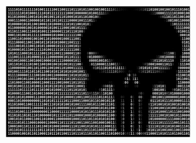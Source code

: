 <pre id="tiresult" style="font-size: 9px; background-color: rgb(0, 0, 0); font-weight: bold; padding: 4px 5px; --fs: 9px; position: relative;"><b style="color:#FFFFFF">11110101111111010011111001100111011101011001001001</b><b style="color:#F5F5F5">1</b><b style="color:#D4D4D4">1</b><b style="color:#ABABAB">1</b><b style="color:#838383">0</b><b style="color:#5F5F5F">1</b><b style="color:#424242">1</b><b style="color:#2D2D2D">1</b><b style="color:#1E1E1E">0</b><b style="color:#131313">0</b><b style="color:#0D0D0D">0</b><b style="color:#060606">1</b><b style="color:#020202">0</b><b style="color:#030303">0</b><b style="color:#070707">1</b><b style="color:#0E0E0E">0</b><b style="color:#191919">0</b><b style="color:#282828">1</b><b style="color:#3E3E3E">0</b><b style="color:#5A5A5A">1</b><b style="color:#7E7E7E">0</b><b style="color:#A6A6A6">1</b><b style="color:#CDCDCD">1</b><b style="color:#EEEEEE">0</b><b style="color:#FFFFFF">1001001001011101001110000000110100100100111110001011</b>
<b style="color:#FFFFFF">11111110101000111101011111111100010000001010011</b><b style="color:#DFDFDF">1</b><b style="color:#A0A0A0">1</b><b style="color:#5E5E5E">1</b><b style="color:#2A2A2A">0</b><b style="color:#0C0C0C">1</b><b style="color:#000000">1000111111011110101</b><b style="color:#080808">1</b><b style="color:#202020">1</b><b style="color:#464646">1</b><b style="color:#7C7C7C">1</b><b style="color:#B6B6B6">0</b><b style="color:#E7E7E7">0</b><b style="color:#FFFFFF">001111101000100101101011001100011101110001010000</b>
<b style="color:#FFFFFF">01101000011001010100100110110100010101101001</b><b style="color:#EEEEEE">0</b><b style="color:#A2A2A2">0</b><b style="color:#4B4B4B">1</b><b style="color:#101010">1</b><b style="color:#000000">1101110000001000111000100000</b><b style="color:#151515">0</b><b style="color:#4A4A4A">0</b><b style="color:#969696">0</b><b style="color:#DEDEDE">1</b><b style="color:#FFFFFF">101101100100001001100010011001110101111101110</b>
<b style="color:#FFFFFF">000111000110000010110110110111100001001110</b><b style="color:#E3E3E3">1</b><b style="color:#808080">1</b><b style="color:#212121">0</b><b style="color:#000000">0110100101010100110111001011111000</b><b style="color:#0F0F0F">0</b><b style="color:#565656">1</b><b style="color:#BBBBBB">0</b><b style="color:#FFFFFF">0100110000100011001000110001100000111001111</b>
<b style="color:#FFFFFF">0100000101011001000110100001110101100101</b><b style="color:#E6E6E6">0</b><b style="color:#797979">1</b><b style="color:#141414">0</b><b style="color:#000000">111001011000111111011100001111001100100</b><b style="color:#404040">1</b><b style="color:#B8B8B8">1</b><b style="color:#FFFFFF">01111111010000010100111100100011101101100</b>
<b style="color:#FFFFFF">01100000010010100000101001110001001011</b><b style="color:#F6F6F6">1</b><b style="color:#8C8C8C">1</b><b style="color:#191919">0</b><b style="color:#000000">1001001000100010000001111011100111001010101</b><b style="color:#585858">0</b><b style="color:#E3E3E3">1</b><b style="color:#FFFFFF">111000001000010000010110011100010111101</b>
<b style="color:#FFFFFF">0110111001110010100111000001110111010</b><b style="color:#DADADA">0</b><b style="color:#383838">0</b><b style="color:#000000">1110000111001010101001101011010000100111010010</b><b style="color:#202020">0</b><b style="color:#C6C6C6">0</b><b style="color:#FFFFFF">10011010010111000011000101110010010000</b>
<b style="color:#FFFFFF">000110100101111110000010100011111110</b><b style="color:#FEFEFE">0</b><b style="color:#444444">1</b><b style="color:#000000">000011011101101010010110000100101100101011100011</b><b style="color:#151515">1</b><b style="color:#D1D1D1">0</b><b style="color:#FFFFFF">0010010010110111011011001000100000110</b>
<b style="color:#FFFFFF">110011010000100100110100000100011100</b><b style="color:#BCBCBC">1</b><b style="color:#000000">11110100011101011000110000111001011000010011011100</b><b style="color:#3F3F3F">1</b><b style="color:#FCFCFC">1</b><b style="color:#FFFFFF">100100010100100110010100100001001010</b>
<b style="color:#FFFFFF">011100001100110010110101010001100111</b><b style="color:#858585">1</b><b style="color:#000000">000111010110000000110101100101100010000010011100011</b><b style="color:#C4C4C4">0</b><b style="color:#FFFFFF">101111010111010100100000100000000101</b>
<b style="color:#FFFFFF">111100101110011010110000101111100101</b><b style="color:#7F7F7F">0</b><b style="color:#000000">110011001110101000000001010000110010101000010000010</b><b style="color:#9B9B9B">1</b><b style="color:#FFFFFF">111000100000100110111100101111100011</b>
<b style="color:#FFFFFF">010000101110011111010011111011111100</b><b style="color:#7F7F7F">1</b><b style="color:#000000">1000</b><b style="color:#0D0D0D">1</b><b style="color:#000000">01111100101101110010111001001011010001101</b><b style="color:#030303">1</b><b style="color:#000000">1000</b><b style="color:#A1A1A1">1</b><b style="color:#FFFFFF">110100110011011110001011111011010000</b>
<b style="color:#FFFFFF">101011100010111110011011001110000110</b><b style="color:#828282">0</b><b style="color:#000000">100</b><b style="color:#4F4F4F">0</b><b style="color:#E4E4E4">0</b><b style="color:#C0C0C0">0</b><b style="color:#8B8B8B">0</b><b style="color:#505050">0</b><b style="color:#1E1E1E">0</b><b style="color:#000000">00010100000000001011110110001100</b><b style="color:#191919">1</b><b style="color:#494949">0</b><b style="color:#7B7B7B">1</b><b style="color:#A7A7A7">1</b><b style="color:#C5C5C5">0</b><b style="color:#D6D6D6">0</b><b style="color:#494949">1</b><b style="color:#000000">00</b><b style="color:#050505">1</b><b style="color:#CFCFCF">1</b><b style="color:#FFFFFF">000000010000001110111000100001100101</b>
<b style="color:#FFFFFF">111001111101000011111000000010110111</b><b style="color:#8E8E8E">1</b><b style="color:#000000">110</b><b style="color:#575757">0</b><b style="color:#FFFFFF">0100</b><b style="color:#EFEFEF">0</b><b style="color:#C6C6C6">0</b><b style="color:#8B8B8B">0</b><b style="color:#4C4C4C">1</b><b style="color:#191919">1</b><b style="color:#000000">110011101111100101100101</b><b style="color:#040404">1</b><b style="color:#303030">1</b><b style="color:#747474">1</b><b style="color:#BABABA">0</b><b style="color:#ECECEC">0</b><b style="color:#FFFFFF">10000</b><b style="color:#595959">0</b><b style="color:#000000">10</b><b style="color:#404040">0</b><b style="color:#FFFFFF">0000110010101010001111111100101010100</b>
<b style="color:#FFFFFF">001001000110010001000010111100000101</b><b style="color:#C3C3C3">1</b><b style="color:#000000">001</b><b style="color:#0B0B0B">1</b><b style="color:#CBCBCB">0</b><b style="color:#FFFFFF">0001001</b><b style="color:#ECECEC">0</b><b style="color:#BEBEBE">1</b><b style="color:#808080">1</b><b style="color:#414141">0</b><b style="color:#141414">1</b><b style="color:#000000">00110110111000110</b><b style="color:#080808">1</b><b style="color:#383838">1</b><b style="color:#828282">1</b><b style="color:#CCCCCC">0</b><b style="color:#FAFAFA">1</b><b style="color:#FFFFFF">1010111</b><b style="color:#CFCFCF">0</b><b style="color:#0E0E0E">1</b><b style="color:#000000">11</b><b style="color:#A8A8A8">1</b><b style="color:#FFFFFF">1010110101100101001011010101110111010</b>
<b style="color:#FFFFFF">101101011110100110010010010100101110</b><b style="color:#FCFCFC">0</b><b style="color:#3F3F3F">0</b><b style="color:#000000">011</b><b style="color:#292929">1</b><b style="color:#D5D5D5">0</b><b style="color:#FFFFFF">1100001110</b><b style="color:#E6E6E6">0</b><b style="color:#B4B4B4">1</b><b style="color:#757575">1</b><b style="color:#383838">1</b><b style="color:#0E0E0E">0</b><b style="color:#000000">111110010</b><b style="color:#030303">0</b><b style="color:#252525">1</b><b style="color:#595959">0</b><b style="color:#9B9B9B">1</b><b style="color:#D6D6D6">0</b><b style="color:#FEFEFE">0</b><b style="color:#FFFFFF">010001101</b><b style="color:#E9E9E9">1</b><b style="color:#353535">0</b><b style="color:#000000">11</b><b style="color:#2F2F2F">1</b><b style="color:#F7F7F7">1</b><b style="color:#FFFFFF">1100101110001110011000000100010110101</b>
<b style="color:#FFFFFF">1100000001001101100110010011010001111</b><b style="color:#D1D1D1">1</b><b style="color:#1A1A1A">1</b><b style="color:#000000">110</b><b style="color:#141414">1</b><b style="color:#797979">0</b><b style="color:#BABABA">1</b><b style="color:#D9D9D9">0</b><b style="color:#EFEFEF">1</b><b style="color:#FCFCFC">1</b><b style="color:#FFFFFF">101010111</b><b style="color:#E0E0E0">1</b><b style="color:#989898">1</b><b style="color:#292929">1</b><b style="color:#000000">01011</b><b style="color:#202020">1</b><b style="color:#868686">1</b><b style="color:#D1D1D1">0</b><b style="color:#FDFDFD">1</b><b style="color:#FFFFFF">010110011</b><b style="color:#F5F5F5">1</b><b style="color:#E1E1E1">1</b><b style="color:#C1C1C1">1</b><b style="color:#898989">1</b><b style="color:#252525">0</b><b style="color:#000000">110</b><b style="color:#9C9C9C">0</b><b style="color:#FFFFFF">00000110001101111110010101001111100111</b>
<b style="color:#FFFFFF">00100111101101101110010101101010100100</b><b style="color:#DADADA">1</b><b style="color:#454545">1</b><b style="color:#000000">00101</b><b style="color:#090909">1</b><b style="color:#1B1B1B">1</b><b style="color:#313131">1</b><b style="color:#484848">0</b><b style="color:#606060">1</b><b style="color:#787878">1</b><b style="color:#8E8E8E">1</b><b style="color:#9E9E9E">1</b><b style="color:#A8A8A8">1</b><b style="color:#9E9E9E">0</b><b style="color:#828282">1</b><b style="color:#606060">0</b><b style="color:#404040">0</b><b style="color:#232323">0</b><b style="color:#090909">0</b><b style="color:#000000">1</b><b style="color:#252525">0</b><b style="color:#101010">0</b><b style="color:#000000">01</b><b style="color:#080808">0</b><b style="color:#292929">0</b><b style="color:#4C4C4C">1</b><b style="color:#6E6E6E">0</b><b style="color:#8F8F8F">1</b><b style="color:#A4A4A4">1</b><b style="color:#A8A8A8">0</b><b style="color:#9F9F9F">1</b><b style="color:#8F8F8F">1</b><b style="color:#7D7D7D">1</b><b style="color:#696969">0</b><b style="color:#535353">0</b><b style="color:#3C3C3C">1</b><b style="color:#242424">0</b><b style="color:#0F0F0F">1</b><b style="color:#000000">01111</b><b style="color:#272727">0</b><b style="color:#F2F2F2">1</b><b style="color:#FFFFFF">11110010101001010011000110110110100000</b>
<b style="color:#FFFFFF">0111100000111100100100110000001101010101</b><b style="color:#9E9E9E">1</b><b style="color:#0F0F0F">1</b><b style="color:#000000">001011000011010001</b><b style="color:#575757">1</b><b style="color:#DCDCDC">0</b><b style="color:#191919">1</b><b style="color:#696969">1</b><b style="color:#5D5D5D">0</b><b style="color:#000000">10001110110010101000</b><b style="color:#919191">0</b><b style="color:#FFFFFF">110010101010110101001101001001010001010</b>
<b style="color:#FFFFFF">111110010110011010101000010111011011111</b><b style="color:#AAAAAA">0</b><b style="color:#464646">1</b><b style="color:#0B0B0B">0</b><b style="color:#000000">1001001110001001</b><b style="color:#040404">0</b><b style="color:#6D6D6D">0</b><b style="color:#FFFFFF">1</b><b style="color:#787878">1</b><b style="color:#000000">0</b><b style="color:#979797">1</b><b style="color:#FFFFFF">1</b><b style="color:#828282">1</b><b style="color:#020202">1</b><b style="color:#000000">000000100111110000</b><b style="color:#B6B6B6">1</b><b style="color:#FFFFFF">011001100010111101101000010111011110100</b>
<b style="color:#FFFFFF">110100011001000011000111100100011011011</b><b style="color:#3F3F3F">1</b><b style="color:#000000">1101111100</b><b style="color:#030303">1</b><b style="color:#1A1A1A">0</b><b style="color:#1C1C1C">1</b><b style="color:#050505">1</b><b style="color:#000000">1000</b><b style="color:#212121">1</b><b style="color:#ECECEC">0</b><b style="color:#B1B1B1">0</b><b style="color:#010101">1</b><b style="color:#000000">1</b><b style="color:#111111">0</b><b style="color:#C0C0C0">0</b><b style="color:#F3F3F3">0</b><b style="color:#1D1D1D">1</b><b style="color:#000000">01001001</b><b style="color:#010101">1</b><b style="color:#121212">0</b><b style="color:#1E1E1E">1</b><b style="color:#121212">0</b><b style="color:#000000">000001</b><b style="color:#303030">1</b><b style="color:#F8F8F8">1</b><b style="color:#FFFFFF">10000111111011100001111100101110011011</b>
<b style="color:#FFFFFF">00101001111101001110101101011100011000</b><b style="color:#F1F1F1">1</b><b style="color:#202020">0</b><b style="color:#000000">1000011</b><b style="color:#141414">1</b><b style="color:#515151">0</b><b style="color:#999999">0</b><b style="color:#CFCFCF">0</b><b style="color:#EFEFEF">1</b><b style="color:#E0E0E0">0</b><b style="color:#242424">0</b><b style="color:#000000">00010</b><b style="color:#222222">0</b><b style="color:#131313">0</b><b style="color:#000000">010</b><b style="color:#1C1C1C">0</b><b style="color:#363636">0</b><b style="color:#000000">1010011</b><b style="color:#353535">1</b><b style="color:#9F9F9F">1</b><b style="color:#CACACA">1</b><b style="color:#E6E6E6">0</b><b style="color:#F2F2F2">1</b><b style="color:#E7E7E7">0</b><b style="color:#808080">1</b><b style="color:#000000">00100</b><b style="color:#767676">1</b><b style="color:#FFFFFF">001110101011100011111011111100011110100</b>
<b style="color:#FFFFFF">111111011111011110100101000111101101010</b><b style="color:#9E9E9E">1</b><b style="color:#010101">1</b><b style="color:#000000">010</b><b style="color:#0A0A0A">1</b><b style="color:#000000">1</b><b style="color:#464646">0</b><b style="color:#BABABA">1</b><b style="color:#FEFEFE">0</b><b style="color:#FFFFFF">111</b><b style="color:#FBFBFB">1</b><b style="color:#444444">0</b><b style="color:#000000">0011111010010100011</b><b style="color:#919191">1</b><b style="color:#FFFFFF">00100</b><b style="color:#939393">1</b><b style="color:#000000">01</b><b style="color:#060606">1</b><b style="color:#404040">0</b><b style="color:#B2B2B2">0</b><b style="color:#FFFFFF">1011101111111011100000100010001100000101</b>
<b style="color:#FFFFFF">0100001110011010011000010111111111011101</b><b style="color:#C0C0C0">1</b><b style="color:#6C6C6C">0</b><b style="color:#7C7C7C">1</b><b style="color:#C0C0C0">1</b><b style="color:#DDDDDD">1</b><b style="color:#ACACAC">0</b><b style="color:#787878">1</b><b style="color:#8B8B8B">1</b><b style="color:#EFEFEF">1</b><b style="color:#FFFFFF">010</b><b style="color:#F0F0F0">0</b><b style="color:#242424">1</b><b style="color:#000000">010101000000</b><b style="color:#2D2D2D">0</b><b style="color:#606060">0</b><b style="color:#171717">0</b><b style="color:#000000">010</b><b style="color:#070707">1</b><b style="color:#CECECE">0</b><b style="color:#FFFFFF">00101</b><b style="color:#C9C9C9">0</b><b style="color:#848484">0</b><b style="color:#9B9B9B">1</b><b style="color:#D3D3D3">0</b><b style="color:#FFFFFF">100001000000110111011000101101111100100010</b>
<b style="color:#FFFFFF">01011010100001110001001101101000011001100111110110111</b><b style="color:#828282">1</b><b style="color:#000000">001</b><b style="color:#343434">0</b><b style="color:#1E1E1E">0</b><b style="color:#000000">101</b><b style="color:#8E8E8E">0</b><b style="color:#222222">1</b><b style="color:#000000">01</b><b style="color:#A8A8A8">0</b><b style="color:#A5A5A5">0</b><b style="color:#0E0E0E">1</b><b style="color:#000000">100</b><b style="color:#666666">1</b><b style="color:#FFFFFF">0010011000000100010011001001100010100011000110110100</b>
<b style="color:#FFFFFF">00011010000000001101010111111011100011000101101001011</b><b style="color:#F2F2F2">0</b><b style="color:#1E1E1E">1</b><b style="color:#000000">10</b><b style="color:#505050">1</b><b style="color:#595959">1</b><b style="color:#000000">01</b><b style="color:#040404">0</b><b style="color:#CBCBCB">1</b><b style="color:#383838">1</b><b style="color:#000000">01</b><b style="color:#8B8B8B">0</b><b style="color:#313131">0</b><b style="color:#000000">101</b><b style="color:#1E1E1E">1</b><b style="color:#E5E5E5">0</b><b style="color:#FFFFFF">1110101110100001111110001100111110001000011110111101</b>
<b style="color:#FFFFFF">01101000110011111100111010101001010011110010111001110</b><b style="color:#F7F7F7">1</b><b style="color:#292929">1</b><b style="color:#000000">10</b><b style="color:#444444">0</b><b style="color:#7C7C7C">0</b><b style="color:#000000">11</b><b style="color:#070707">0</b><b style="color:#CFCFCF">0</b><b style="color:#3C3C3C">0</b><b style="color:#000000">01</b><b style="color:#737373">1</b><b style="color:#2F2F2F">0</b><b style="color:#000000">100</b><b style="color:#696969">0</b><b style="color:#FFFFFF">11010010101001010010011000111000100110111111001001101</b>
<b style="color:#FFFFFF">10000000000110000011111010000001111000100100001010110</b><b style="color:#FCFCFC">0</b><b style="color:#323232">0</b><b style="color:#000000">00</b><b style="color:#414141">0</b><b style="color:#909090">1</b><b style="color:#000000">11</b><b style="color:#080808">1</b><b style="color:#D3D3D3">0</b><b style="color:#3D3D3D">1</b><b style="color:#000000">00</b><b style="color:#656565">1</b><b style="color:#2F2F2F">0</b><b style="color:#000000">001</b><b style="color:#777777">1</b><b style="color:#FFFFFF">11001001101001101101001010001011000010011000101110000</b>
<b style="color:#FFFFFF">011101001111000000001100001111110000101011011101010110</b><b style="color:#393939">0</b><b style="color:#000000">01</b><b style="color:#404040">0</b><b style="color:#979797">1</b><b style="color:#000000">10</b><b style="color:#080808">1</b><b style="color:#D5D5D5">1</b><b style="color:#424242">1</b><b style="color:#000000">00</b><b style="color:#646464">0</b><b style="color:#303030">1</b><b style="color:#000000">111</b><b style="color:#7F7F7F">0</b><b style="color:#FFFFFF">11101000110111001000101001000001000000010001110010010</b>
<b style="color:#FFFFFF">011010110101110100000010111101101100001000101000001100</b><b style="color:#3F3F3F">0</b><b style="color:#000000">11</b><b style="color:#3E3E3E">0</b><b style="color:#989898">0</b><b style="color:#000000">01</b><b style="color:#090909">0</b><b style="color:#D9D9D9">0</b><b style="color:#484848">0</b><b style="color:#000000">10</b><b style="color:#727272">0</b><b style="color:#313131">0</b><b style="color:#000000">110</b><b style="color:#919191">1</b><b style="color:#FFFFFF">11111001010010110000000110100101110011101110010100001</b>
<b style="color:#FFFFFF">100101011000110011010001100000001000110110110101010100</b><b style="color:#4A4A4A">1</b><b style="color:#000000">11</b><b style="color:#3F3F3F">1</b><b style="color:#999999">0</b><b style="color:#000000">00</b><b style="color:#090909">0</b><b style="color:#DCDCDC">1</b><b style="color:#4E4E4E">0</b><b style="color:#000000">11</b><b style="color:#8A8A8A">1</b><b style="color:#333333">1</b><b style="color:#000000">100</b><b style="color:#B3B3B3">1</b><b style="color:#FFFFFF">01000000111100010010110100100110000101000000110101111</b>
<b style="color:#FFFFFF">011110101110001000011000011011110110011001100100010011</b><b style="color:#5C5C5C">1</b><b style="color:#000000">01</b><b style="color:#404040">1</b><b style="color:#9C9C9C">0</b><b style="color:#000000">01</b><b style="color:#090909">1</b><b style="color:#DDDDDD">1</b><b style="color:#4E4E4E">0</b><b style="color:#000000">11</b><b style="color:#ADADAD">0</b><b style="color:#383838">0</b><b style="color:#000000">01</b><b style="color:#0B0B0B">0</b><b style="color:#D9D9D9">0</b><b style="color:#FFFFFF">11111011111100110111010000111011001001100000000001001</b>
<b style="color:#FFFFFF">100010011011111011001010001000011101100101010111100011</b><b style="color:#787878">1</b><b style="color:#000000">00</b><b style="color:#424242">0</b><b style="color:#A2A2A2">1</b><b style="color:#000000">11</b><b style="color:#090909">1</b><b style="color:#DDDDDD">0</b><b style="color:#525252">1</b><b style="color:#000000">1</b><b style="color:#0A0A0A">1</b><b style="color:#D4D4D4">1</b><b style="color:#3A3A3A">1</b><b style="color:#000000">00</b><b style="color:#313131">0</b><b style="color:#FBFBFB">1</b><b style="color:#FFFFFF">11101101101010011101010010101111111011001100010001001</b>
<b style="color:#FFFFFF">101101011111111101110101100000001010011011101100101001</b><b style="color:#CACACA">0</b><b style="color:#191919">1</b><b style="color:#000000">0</b><b style="color:#4E4E4E">1</b><b style="color:#ACACAC">1</b><b style="color:#000000">01</b><b style="color:#080808">1</b><b style="color:#E6E6E6">1</b><b style="color:#636363">1</b><b style="color:#000000">1</b><b style="color:#303030">0</b><b style="color:#FAFAFA">1</b><b style="color:#363636">1</b><b style="color:#000000">10</b><b style="color:#878787">1</b><b style="color:#FFFFFF">010110100100110011000110110000101101010111000001111010</b>
<b style="color:#FFFFFF">1100001001011011000110111011001110111011101101100111010</b><b style="color:#E2E2E2">0</b><b style="color:#AAAAAA">0</b><b style="color:#C8C8C8">1</b><b style="color:#CDCDCD">0</b><b style="color:#464646">1</b><b style="color:#444444">0</b><b style="color:#5D5D5D">1</b><b style="color:#F8F8F8">1</b><b style="color:#B0B0B0">1</b><b style="color:#393939">1</b><b style="color:#9D9D9D">0</b><b style="color:#FFFFFF">0</b><b style="color:#878787">0</b><b style="color:#656565">0</b><b style="color:#999999">0</b><b style="color:#F3F3F3">1</b><b style="color:#FFFFFF">100011010111011001101100001001111011000010001100011000</b>
<div class="open_grepper_editor" title="Edit &amp; Save To Grepper"></div></pre>
